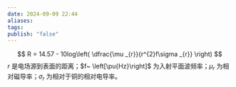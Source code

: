 ```yaml
---
date: 2024-09-09 22:44
aliases: 
tags: 
publish: "false"
---
```

$$
R = 14.57 - 10log\left( \dfrac{\mu _{r}}{r^{2}f\sigma _{r}} \right) 
$$
$r$ 是电场源到表面的距离；$f~ \left[\pu{Hz}\right]$ 为入射平面波频率；$\mu _{r}$ 为相对磁导率；$\sigma _{r}$ 为相对于铜的相对电导率。